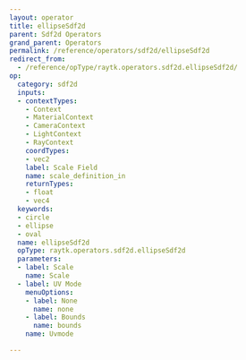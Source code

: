 ```yaml
---
layout: operator
title: ellipseSdf2d
parent: Sdf2d Operators
grand_parent: Operators
permalink: /reference/operators/sdf2d/ellipseSdf2d
redirect_from:
  - /reference/opType/raytk.operators.sdf2d.ellipseSdf2d/
op:
  category: sdf2d
  inputs:
  - contextTypes:
    - Context
    - MaterialContext
    - CameraContext
    - LightContext
    - RayContext
    coordTypes:
    - vec2
    label: Scale Field
    name: scale_definition_in
    returnTypes:
    - float
    - vec4
  keywords:
  - circle
  - ellipse
  - oval
  name: ellipseSdf2d
  opType: raytk.operators.sdf2d.ellipseSdf2d
  parameters:
  - label: Scale
    name: Scale
  - label: UV Mode
    menuOptions:
    - label: None
      name: none
    - label: Bounds
      name: bounds
    name: Uvmode

---
```

